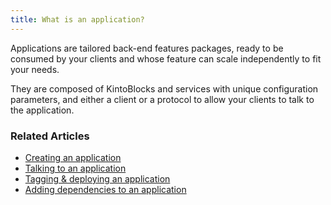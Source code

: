 ```yaml
---
title: What is an application?
---
```


Applications are tailored back-end features packages, ready to be consumed by your clients and whose feature can scale independently to fit your needs.

They are composed of KintoBlocks and services with unique configuration parameters, and either a client or a protocol to allow your clients to talk to the application.


### Related Articles

* [Creating an application](creating-an-application.md)
* [Talking to an application](talking-to-applications.md)
* [Tagging & deploying an application](tagging-and-deploying.md)
* [Adding dependencies to an application](adding-a-dependency-application.md)
